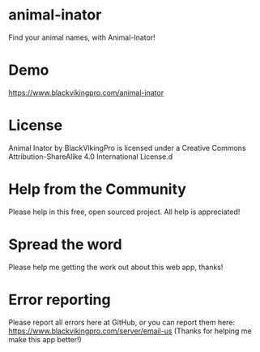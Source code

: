 # animal-inator
Find your animal names, with Animal-Inator!

# Demo
https://www.blackvikingpro.com/animal-inator

# License
Animal Inator by BlackVikingPro is licensed under a Creative Commons Attribution-ShareAlike 4.0 International License.d

# Help from the Community
Please help in this free, open sourced project. All help is appreciated!

# Spread the word
Please help me getting the work out about this web app, thanks!

# Error reporting
Please report all errors here at GitHub, or
you can report them here: https://www.blackvikingpro.com/server/email-us
(Thanks for helping me make this app better!)
